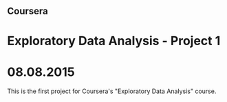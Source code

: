 ## Coursera
# Exploratory Data Analysis - Project 1
# 08.08.2015

This is the first project for Coursera's "Exploratory Data Analysis" course.